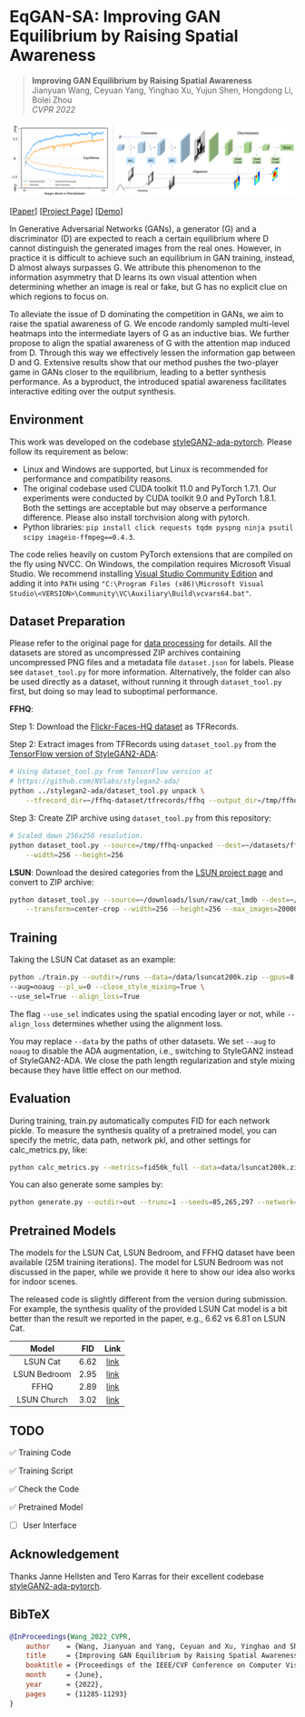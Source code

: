 # EqGAN-SA: Improving GAN Equilibrium by Raising Spatial Awareness

> **Improving GAN Equilibrium by Raising Spatial Awareness** <br>
> Jianyuan Wang, Ceyuan Yang, Yinghao Xu, Yujun Shen, Hongdong Li, Bolei Zhou <br>
> *CVPR 2022*

![image](./docs/assets/teaser_git.png)

[[Paper](https://arxiv.org/pdf/2112.00718.pdf)]
[[Project Page](https://genforce.github.io/eqgan-sa/)]
[[Demo](https://www.youtube.com/watch?v=k7sG4XY5rIc)]

In Generative Adversarial Networks (GANs), a generator (G) and a discriminator (D) are expected to reach a certain equilibrium where D cannot distinguish the generated images from the real ones. However, in practice it is difficult to achieve such an equilibrium in GAN training, instead, D almost always surpasses G. We attribute this phenomenon to the information asymmetry that D learns its own visual attention when determining whether an image is real or fake, but G has no explicit clue on which regions to focus on.

To alleviate the issue of D dominating the competition in GANs, we aim to raise the spatial awareness of G. We encode randomly sampled multi-level heatmaps into the intermediate layers of G as an inductive bias. We further propose to align the spatial awareness of G with the attention map induced from D. Through this way we effectively lessen the information gap between D and G. Extensive results show that our method pushes the two-player game in GANs closer to the equilibrium, leading to a better synthesis performance. As a byproduct, the introduced spatial awareness facilitates interactive editing over the output synthesis.  </div>



## Environment

This work was developed on the codebase [styleGAN2-ada-pytorch](https://github.com/NVlabs/stylegan2-ada-pytorch). Please follow its requirement as below:

* Linux and Windows are supported, but Linux is recommended for performance and compatibility reasons.
* The original codebase used CUDA toolkit 11.0 and PyTorch 1.7.1. Our experiments were conducted by CUDA toolkit 9.0 and PyTorch 1.8.1. Both the settings are acceptable but may observe a performance difference. Please also install torchvision along with pytorch.
* Python libraries: `pip install click requests tqdm pyspng ninja psutil scipy imageio-ffmpeg==0.4.3`. 

The code relies heavily on custom PyTorch extensions that are compiled on the fly using NVCC. On Windows, the compilation requires Microsoft Visual Studio. We recommend installing [Visual Studio Community Edition](https://visualstudio.microsoft.com/vs/) and adding it into `PATH` using `"C:\Program Files (x86)\Microsoft Visual Studio\<VERSION>\Community\VC\Auxiliary\Build\vcvars64.bat"`.


## Dataset Preparation

Please refer to the original page for [data processing](https://github.com/NVlabs/stylegan2-ada-pytorch#preparing-datasets) for details. 
All the datasets are stored as uncompressed ZIP archives containing uncompressed PNG files and a metadata file `dataset.json` for labels. Please see `dataset_tool.py` for more information. Alternatively, the folder can also be used directly as a dataset, without running it through `dataset_tool.py` first, but doing so may lead to suboptimal performance.

**FFHQ**:

Step 1: Download the [Flickr-Faces-HQ dataset](https://github.com/NVlabs/ffhq-dataset) as TFRecords.

Step 2: Extract images from TFRecords using `dataset_tool.py` from the [TensorFlow version of StyleGAN2-ADA](https://github.com/NVlabs/stylegan2-ada/):

```.bash
# Using dataset_tool.py from TensorFlow version at
# https://github.com/NVlabs/stylegan2-ada/
python ../stylegan2-ada/dataset_tool.py unpack \
    --tfrecord_dir=~/ffhq-dataset/tfrecords/ffhq --output_dir=/tmp/ffhq-unpacked
```

Step 3: Create ZIP archive using `dataset_tool.py` from this repository:

```.bash
# Scaled down 256x256 resolution.
python dataset_tool.py --source=/tmp/ffhq-unpacked --dest=~/datasets/ffhq256x256.zip \
    --width=256 --height=256
```


**LSUN**: Download the desired categories from the [LSUN project page](https://www.yf.io/p/lsun/) and convert to ZIP archive:

```.bash
python dataset_tool.py --source=~/downloads/lsun/raw/cat_lmdb --dest=~/datasets/lsuncat200k.zip \
    --transform=center-crop --width=256 --height=256 --max_images=200000
```

## Training

Taking the LSUN Cat dataset as an example: 

```.bash
python ./train.py --outdir=/runs --data=/data/lsuncat200k.zip --gpus=8 --cfg=paper256 \
--aug=noaug --pl_w=0 --close_style_mixing=True \
--use_sel=True --align_loss=True 
```

The flag `--use_sel` indicates using the spatial encoding layer or not, while `--align_loss` determines whether using the alignment loss.

You may replace `--data` by the paths of other datasets. We set `--aug` to `noaug` to disable the ADA augmentation, i.e., switching to StyleGAN2 instead of StyleGAN2-ADA. We close the path length regularization and style mixing because they have little effect on our method.

## Evaluation

During training, train.py automatically computes FID for each network pickle. To measure the synthesis quality of a pretrained model, you can specify the metric, data path, network pkl, and other settings for calc_metrics.py, like:
```.bash
python calc_metrics.py --metrics=fid50k_full --data=data/lsuncat200k.zip --network=ckpt/cat.pkl
```


You can also generate some samples by:
```.bash
python generate.py --outdir=out --trunc=1 --seeds=85,265,297 --network=ckpt/cat.pkl
```

## Pretrained Models

The models for the LSUN Cat, LSUN Bedroom, and FFHQ dataset have been available (25M training iterations). The model for LSUN Bedroom was not discussed in the paper, while we provide it here to show our idea also works for indoor scenes.

The released code is slightly different from the version during submission. For example, the synthesis quality of the provided LSUN Cat model is a bit better than the result we reported in the paper, e.g., 6.62 vs 6.81 on LSUN Cat.

| Model | FID | Link 
| :------: | :------: | :--------: 
| LSUN Cat    | 6.62     | [link](https://www.dropbox.com/s/ajuk1gqty0hcfk0/cat.pkl?dl=0) 
| LSUN Bedroom | 2.95 | [link](https://www.dropbox.com/s/ln6joaujcaktib7/bedroom.pkl?dl=0) 
| FFHQ   |   2.89   | [link](https://www.dropbox.com/s/q7o3pjb08yev5ex/ffhq.pkl?dl=0)   
| LSUN Church    |   3.02  | [link](https://www.dropbox.com/s/p5pry3ci3ujdzp6/church.pkl?dl=0)  

## TODO

:white_check_mark: Training Code

:white_check_mark: Training Script

:white_check_mark: Check the Code 

:white_check_mark: Pretrained Model

- [ ] User Interface


## Acknowledgement

Thanks Janne Hellsten and Tero Karras for their excellent codebase [styleGAN2-ada-pytorch](https://github.com/NVlabs/stylegan2-ada-pytorch).


## BibTeX

```bibtex
@InProceedings{Wang_2022_CVPR,
    author    = {Wang, Jianyuan and Yang, Ceyuan and Xu, Yinghao and Shen, Yujun and Li, Hongdong and Zhou, Bolei},
    title     = {Improving GAN Equilibrium by Raising Spatial Awareness},
    booktitle = {Proceedings of the IEEE/CVF Conference on Computer Vision and Pattern Recognition (CVPR)},
    month     = {June},
    year      = {2022},
    pages     = {11285-11293}
}
```
